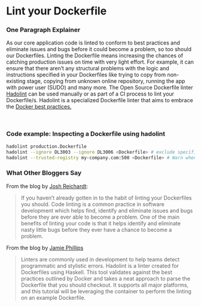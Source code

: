 # Lint your Dockerfile

### One Paragraph Explainer

As our core application code is linted to conform to best practices and eliminate issues and bugs before it could become a problem, so too should our Dockerfiles. Linting the Dockerfile means increasing the chances of catching production issues on time with very light effort. For example, it can ensure that there aren’t any structural problems with the logic and instructions specified in your Dockerfiles like trying to copy from non-existing stage, copying from unknown online repository, running the app with power user (SUDO) and many more. The Open Source Dockerfile linter [Hadolint](https://github.com/hadolint/hadolint) can be used manually or as part of a CI process to lint your Dockerfile/s. Hadolint is a specialized Dockerfile linter that aims to embrace the [Docker best practices.](https://docs.docker.com/develop/develop-images/dockerfile_best-practices/)


<br/>

### Code example: Inspecting a Dockerfile using hadolint

```bash 
hadolint production.Dockerfile
hadolint --ignore DL3003 --ignore DL3006 <Dockerfile> # exclude specific rules
hadolint --trusted-registry my-company.com:500 <Dockerfile> # Warn when using untrusted FROM images
```

### What Other Bloggers Say

From the blog by [Josh Reichardt](https://thepracticalsysadmin.com/lint-your-dockerfiles-with-hadolint/):
> If you haven’t already gotten in to the habit of linting your Dockerfiles you should.  Code linting is a common practice in software development which helps find, identify and eliminate issues and bugs before they are ever able to become a problem.  One of the main benefits of linting your code is that it helps identify and eliminate nasty little bugs before they ever have a chance to become a problem.

From the blog by [Jamie Phillips](https://www.phillipsj.net/posts/hadolint-linting-your-dockerfile/)
> Linters are commonly used in development to help teams detect programmatic and stylistic errors. Hadolint is a linter created for Dockerfiles using Haskell. This tool validates against the best practices outlined by Docker and takes a neat approach to parse the Dockerfile that you should checkout. It supports all major platforms, and this tutorial will be leveraging the container to perform the linting on an example Dockerfile.
<br/>
